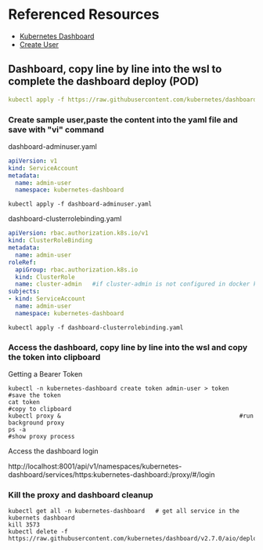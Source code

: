 # Referenced Resources

- [Kubernetes Dashboard](https://github.com/kubernetes/dashboard)
- [Create User](https://github.com/kubernetes/dashboard/blob/master/docs/user/access-control/creating-sample-user.md)

## Dashboard, copy line by line into the wsl to complete the dashboard deploy (POD)

```yaml
kubectl apply -f https://raw.githubusercontent.com/kubernetes/dashboard/v2.7.0/aio/deploy/recommended.yaml  #Create namespace kubernetes-dashboard
```
### Create sample user,paste the content into the yaml file and save with "vi" command

dashboard-adminuser.yaml

```yaml
apiVersion: v1
kind: ServiceAccount
metadata:
  name: admin-user
  namespace: kubernetes-dashboard
```

```shell
kubectl apply -f dashboard-adminuser.yaml
```

dashboard-clusterrolebinding.yaml

```yaml
apiVersion: rbac.authorization.k8s.io/v1
kind: ClusterRoleBinding
metadata:
  name: admin-user
roleRef:
  apiGroup: rbac.authorization.k8s.io
  kind: ClusterRole
  name: cluster-admin   #if cluster-admin is not configured in docker k8,use view role instead
subjects:
- kind: ServiceAccount
  name: admin-user
  namespace: kubernetes-dashboard
```

```shell
kubectl apply -f dashboard-clusterrolebinding.yaml
```

### Access the dashboard, copy line by line into the wsl and copy the token into clipboard

Getting a Bearer Token

```
kubectl -n kubernetes-dashboard create token admin-user > token   #save the token
cat token                                                         #copy to clipboard
kubectl proxy &                                                   #run background proxy
ps -a                                                             #show proxy process
```

Access the dashboard login

http://localhost:8001/api/v1/namespaces/kubernetes-dashboard/services/https:kubernetes-dashboard:/proxy/#/login

### Kill the proxy and dashboard cleanup

```
kubectl get all -n kubernetes-dashboard   # get all service in the kubernets dashboard
kill 3573
kubectl delete -f https://raw.githubusercontent.com/kubernetes/dashboard/v2.7.0/aio/deploy/recommended.yaml
```
